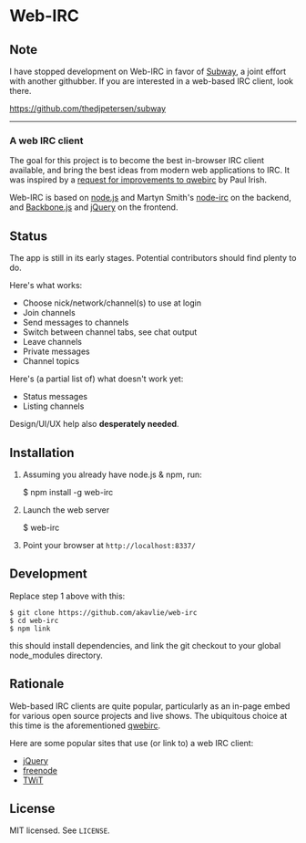 Web-IRC
=======

Note
----

I have stopped development on Web-IRC in favor of [Subway](https://github.com/thedjpetersen/subway),
a joint effort with another githubber. If you are interested in a web-based IRC client, look there.

https://github.com/thedjpetersen/subway

-----


### A web IRC client

The goal for this project is to become the best in-browser IRC client available,
and bring the best ideas from modern web applications to IRC. It was inspired by a [request for improvements to qwebirc](https://github.com/paulirish/lazyweb-requests/issues/31)
by Paul Irish.

Web-IRC is based on [node.js](http://nodejs.org/) and 
Martyn Smith's [node-irc](https://github.com/martynsmith/node-irc) on the backend,
and [Backbone.js](http://documentcloud.github.com/backbone/) and
[jQuery](http://jquery.com/) on the frontend.


Status
------

The app is still in its early stages. Potential contributors should find plenty to do.

Here's what works:

- Choose nick/network/channel(s) to use at login
- Join channels
- Send messages to channels
- Switch between channel tabs, see chat output
- Leave channels
- Private messages
- Channel topics

Here's (a partial list of) what doesn't work yet:

- Status messages
- Listing channels

Design/UI/UX help also **desperately needed**.

Installation
------------

1. Assuming you already have node.js & npm, run:

    $ npm install -g web-irc

2. Launch the web server

    $ web-irc

3. Point your browser at `http://localhost:8337/`

Development
-----------

Replace step 1 above with this:

    $ git clone https://github.com/akavlie/web-irc
    $ cd web-irc
    $ npm link

this should install dependencies, and link the git checkout to your global
node_modules directory.

Rationale
---------

Web-based IRC clients are quite popular, particularly as an in-page embed for 
various open source projects and live shows. The ubiquitous choice at this time
is the aforementioned [qwebirc](http://qwebirc.org/).

Here are some popular sites that use (or link to) a web IRC client:

- [jQuery](http://docs.jquery.com/Discussion)
- [freenode](http://webchat.freenode.net/)
- [TWiT](http://twit.tv/)


License
-------

MIT licensed. See `LICENSE`.
